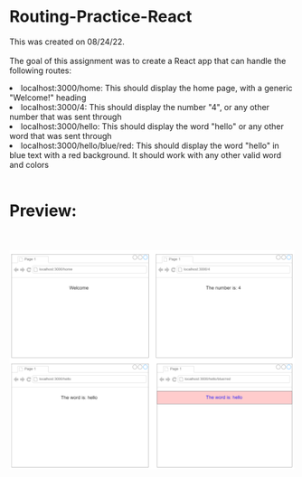 # Routing-Practice-React
This was created on 08/24/22.
<br><br>
The goal of this assignment was to create a React app that can handle the following routes:
<li>localhost:3000/home: This should display the home page, with a generic "Welcome!" heading</li>
<li>localhost:3000/4: This should display the number "4", or any other number that was sent through</li>
<li>localhost:3000/hello: This should display the word "hello" or any other word that was sent through</li>
<li>localhost:3000/hello/blue/red: This should display the word "hello" in blue text with a red background. It should work with any other valid word and colors</li>
<br><h1>Preview:</h1>
<br><br>
<img src="https://github.com/Taylor-Klar/Routing-Practice-React/blob/main/Routing%20Practice.png">
